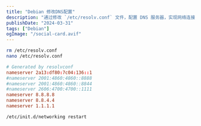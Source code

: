 ```yaml
---
title: "Debian 修改DNS配置"
description: "通过修改 `/etc/resolv.conf` 文件，配置 DNS 服务器，实现网络连接优化，解决访问速度问题。"
publishDate: "2024-03-31"
tags: ["Debian"]
ogImage: "/social-card.avif"
---
```


<!-- more --> 
```sh
rm /etc/resolv.conf
nano /etc/resolv.conf
```
```conf                                       
# Generated by resolvconf
nameserver 2a13:df80:7c04:136::1
#nameserver 2001:4860:4860::8888
#nameserver 2001:4860:4860::8844
#nameserver 2606:4700:4700::1111
nameserver 8.8.8.8
nameserver 8.8.4.4
nameserver 1.1.1.1
```
```sh
/etc/init.d/networking restart
```